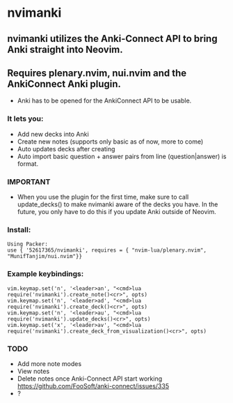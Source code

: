 # nvimanki
## nvimanki utilizes the Anki-Connect API to bring Anki straight into Neovim.
## Requires plenary.nvim, nui.nvim and the AnkiConnect Anki plugin.
- Anki has to be opened for the AnkiConnect API to be usable.
### It lets you:
* Add new decks into Anki
* Create new notes (supports only basic as of now, more to come)
* Auto updates decks after creating
* Auto import basic question + answer pairs from line (question|answer) is format.

### IMPORTANT
- When you use the plugin for the first time, make sure to call update_decks() to make nvimanki aware of the decks you have. In the future, you only have to do this if you update Anki outside of Neovim.

### Install:
```
Using Packer:
use { '52617365/nvimanki', requires = { "nvim-lua/plenary.nvim", "MunifTanjim/nui.nvim"}}
```


### Example keybindings:
```
vim.keymap.set('n', '<leader>an', "<cmd>lua require('nvimanki').create_note()<cr>", opts)
vim.keymap.set('n', '<leader>ad', "<cmd>lua require('nvimanki').create_deck()<cr>", opts)
vim.keymap.set('n', '<leader>au', "<cmd>lua require('nvimanki').update_decks()<cr>", opts)
vim.keymap.set('x', '<leader>av', "<cmd>lua require('nvimanki').create_deck_from_visualization()<cr>", opts)
```


### TODO
- Add more note modes
- View notes
- Delete notes once Anki-Connect API start working https://github.com/FooSoft/anki-connect/issues/335
- ?
